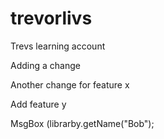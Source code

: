 # trevorlivs
Trevs learning account

Adding a change

Another change for feature x

Add feature y


MsgBox (librarby.getName("Bob");

